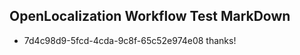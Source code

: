 ## OpenLocalization Workflow Test MarkDown
* 7d4c98d9-5fcd-4cda-9c8f-65c52e974e08 
thanks!<!--HONumber=Mar16_HO3-->
